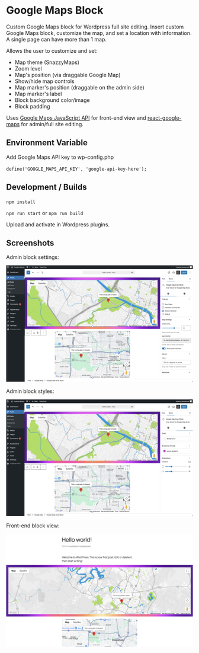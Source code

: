 # Google Maps Block

Custom Google Maps block for Wordpress full site editing. Insert custom Google Maps block, customize the map, and set a location with information. A single page can have more than 1 map.

Allows the user to customize and set:

- Map theme (SnazzyMaps)
- Zoom level
- Map's position (via draggable Google Map)
- Show/hide map controls
- Map marker's position (draggable on the admin side)
- Map marker's label
- Block background color/image
- Block padding

Uses [Google Maps JavaScript API](https://developers.google.com/maps/documentation/javascript) for front-end view and [react-google-maps](https://visgl.github.io/react-google-maps/) for admin/full site editing.

## Environment Variable

Add Google Maps API key to wp-config.php

`define('GOOGLE_MAPS_API_KEY', 'google-api-key-here');`

## Development / Builds

`npm install`

`npm run start` or `npm run build`

Upload and activate in Wordpress plugins.

## Screenshots

Admin block settings:

![Wordpress Admin - Block Settings](./screenshots/admin-block-settings.png)

Admin block styles:

![Wordpress Admin - Block Settings](./screenshots/admin-block-styles.png)

Front-end block view:

![Wordpress Admin - Block Settings](./screenshots/frontend-block-view.png)
